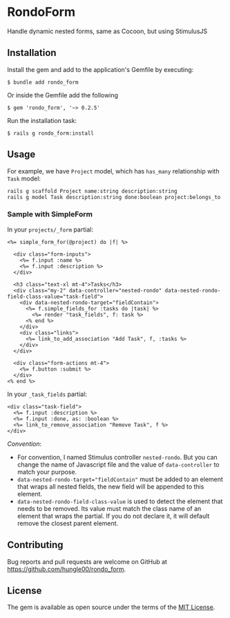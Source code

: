 # RondoForm

Handle dynamic nested forms, same as Cocoon, but using StimulusJS

## Installation

Install the gem and add to the application's Gemfile by executing:

    $ bundle add rondo_form

Or inside the Gemfile add the following

    $ gem 'rondo_form', '~> 0.2.5'

Run the installation task:

    $ rails g rondo_form:install 

## Usage

For example, we have `Project` model, which has `has_many` relationship with `Task` model:
```
rails g scaffold Project name:string description:string
rails g model Task description:string done:boolean project:belongs_to
```

### Sample with SimpleForm
In your `projects/_form` partial:
``` erb
<%= simple_form_for(@project) do |f| %>

  <div class="form-inputs">
    <%= f.input :name %>
    <%= f.input :description %>
  </div>

  <h3 class="text-xl mt-4">Tasks</h3>
  <div class="my-2" data-controller="nested-rondo" data-nested-rondo-field-class-value="task-field">
    <div data-nested-rondo-target="fieldContain">
      <%= f.simple_fields_for :tasks do |task| %>
        <%= render "task_fields", f: task %>
      <% end %>
    </div>
    <div class="links">
      <%= link_to_add_association "Add Task", f, :tasks %>
    </div>
  </div>

  <div class="form-actions mt-4">
    <%= f.button :submit %>
  </div>
<% end %>

```

In your `_task_fields` partial:
``` erb
<div class="task-field">
  <%= f.input :description %>
  <%= f.input :done, as: :boolean %>
  <%= link_to_remove_association "Remove Task", f %>
</div>

```

_Convention_:
- For convention, I named Stimulus controller `nested-rondo`. But you can change the name of Javascript file and the value of `data-controller` to match your purpose.
- `data-nested-rondo-target="fieldContain"` must be added to an element that wraps all nested fields, the new field will be appended to this element.
- `data-nested-rondo-field-class-value` is used to detect the element that needs to be removed. Its value must match the class name of an element that wraps the partial. If you do not declare it, it will default remove the closest parent element.

## Contributing

Bug reports and pull requests are welcome on GitHub at https://github.com/hungle00/rondo_form.

## License

The gem is available as open source under the terms of the [MIT License](https://opensource.org/licenses/MIT).
